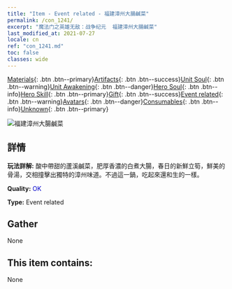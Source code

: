 ```yaml
---
title: "Item - Event related - 福建漳州大腸鹹菜"
permalink: /con_1241/
excerpt: "魔法门之英雄无敌：战争纪元  福建漳州大腸鹹菜"
last_modified_at: 2021-07-27
locale: cn
ref: "con_1241.md"
toc: false
classes: wide
---
```

 [Materials](/ItemsCN/){: .btn .btn--primary}[Artifacts](/ItemsCN/Artifacts/){: .btn .btn--success}[Unit Soul](/ItemsCN/UnitSoul/){: .btn .btn--warning}[Unit Awakening](/ItemsCN/UnitAwakening/){: .btn .btn--danger}[Hero Soul](/ItemsCN/HeroSoul/){: .btn .btn--info}[Hero Skill](/ItemsCN/HeroSkill/){: .btn .btn--primary}[Gift](/ItemsCN/Gift/){: .btn .btn--success}[Event related](/ItemsCN/Events/){: .btn .btn--warning}[Avatars](/ItemsCN/Avatars/){: .btn .btn--danger}[Consumables](/ItemsCN/Consumables/){: .btn .btn--info}[Unknown](/ItemsCN/Unknown/){: .btn .btn--primary}

 ![福建漳州大腸鹹菜](/images/t/i_81531331.png)

## 詳情
 **玩法詳解:** 酸中帶甜的蘆溪鹹菜，肥厚香濃的白煮大腸，春日的新鮮立筍，鮮美的骨湯，交相撞擊出獨特的漳州味道。不過這一鍋，吃起來還和生的一樣。

 **Quality:** <span style="color: #0000CD">OK</span>

 **Type:** Event related

## Gather

  None

## This item contains:

  None

